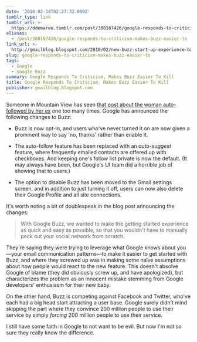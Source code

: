 ```yaml
---
date: '2010-02-14T02:27:32.000Z'
tumblr_type: link
tumblr_url: >-
  https://ddemaree.tumblr.com/post/388167426/google-responds-to-criticism-makes-buzz-easier-to
aliases:
  - /post/388167426/google-responds-to-criticism-makes-buzz-easier-to
link_url: >-
  http://gmailblog.blogspot.com/2010/02/new-buzz-start-up-experience-based-on.html
slug: google-responds-to-criticism-makes-buzz-easier-to
tags:
  - Google
  - Google Buzz
summary: Google Responds To Criticism, Makes Buzz Easier To Kill
title: Google Responds To Criticism, Makes Buzz Easier To Kill
publisher: gmailblog.blogspot.com
---
```


Someone in Mountain View has seen [that post about the woman auto-followed by her ex](http://fugitivus.wordpress.com/2010/02/11/fuck-you-google/) one too many times. Google has announced the following changes to Buzz:

* Buzz is now opt-in, and users who've never turned it on are now given a prominent way to say 'no, thanks' rather than enable it.

* The auto-follow feature has been replaced with an _auto-suggest_ feature, where frequently emailed contacts are offered up with checkboxes. And keeping one's follow list private is now the default. (It may always have been, but Google's UI team did a horrible job of showing that to users.)

* The option to disable Buzz has been moved to the Gmail settings screen, and in addition to just turning it off, users can now also delete their Google Profile and all site connections.

It's worth noting a bit of doublespeak in the blog post announcing the changes:

> With Google Buzz, we wanted to make the getting started experience as quick and easy as possible, so that you wouldn't have to manually peck out your social network from scratch.

They're saying they were trying to leverage what Google knows about you—your email communication patterns—to make it easier to get started with Buzz, and where they screwed up was in making some naïve assumptions about how people would react to the new feature. This doesn't absolve Google of blame (they did obviously screw up, and have apologized), but characterizes the problem as an innocent mistake stemming from Google developers' enthusiasm for their new baby.

On the other hand, Buzz is competing against Facebook and Twitter, who've each had a big head start attracting a user base. Google surely didn't mind skipping the part where they convince 200 million people to use their service by simply _forcing_ 200 million people to use their service.

I still have some faith in Google to not want to be evil. But now I'm not so sure they really know the difference.